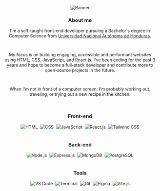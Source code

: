 <div align="center">

<picture>
    <source media="(prefers-color-scheme: dark)" srcset="https://res.cloudinary.com/dz0brhzsu/image/upload/v1681010675/ifaguilar/banner-dark.png">
    <img alt="Banner" src="https://res.cloudinary.com/dz0brhzsu/image/upload/v1681010675/ifaguilar/banner-light.png">
</picture>

<br>

### About me

I'm a self-taught front-end developer pursuing a Bachelor's degree in Computer Science from [Universidad Nacional Autónoma de Honduras](https://en.wikipedia.org/wiki/Universidad_Nacional_Aut%c3%b3noma_de_Honduras).

<br>

My focus is on building engaging, accessible and performant websites using HTML, CSS, JavaScript, and React.js. I've been coding for the past 3 years and hope to become a full-stack developer and contribute more to open-source projects in the future.

<br>

When I'm not in front of a computer screen, I'm probably working out, traveling, or trying out a new recipe in the kitchen.

<br>

### Front-end

<div style="display:flex;gap:8px;flex-wrap:wrap;justify-content:center;">
    <!-- HTML -->
    <picture>
        <source media="(prefers-color-scheme: dark)" srcset="https://res.cloudinary.com/dz0brhzsu/image/upload/v1681011070/ifaguilar/html-dark.png">
        <img alt="HTML" src="https://res.cloudinary.com/dz0brhzsu/image/upload/v1681011792/ifaguilar/html-light.png">
    </picture>
    <!-- CSS -->
    <picture>
        <source media="(prefers-color-scheme: dark)" srcset="https://res.cloudinary.com/dz0brhzsu/image/upload/v1681011070/ifaguilar/css-dark.png">
        <img alt="CSS" src="https://res.cloudinary.com/dz0brhzsu/image/upload/v1681011792/ifaguilar/css-light.png">
    </picture>
    <!-- JavaScript -->
    <picture>
        <source media="(prefers-color-scheme: dark)" srcset="https://res.cloudinary.com/dz0brhzsu/image/upload/v1681011070/ifaguilar/javascript-dark.png">
        <img alt="JavaScript" src="https://res.cloudinary.com/dz0brhzsu/image/upload/v1681011792/ifaguilar/javascript-light.png">
    </picture>
    <!-- React.js -->
    <picture>
        <source media="(prefers-color-scheme: dark)" srcset="https://res.cloudinary.com/dz0brhzsu/image/upload/v1681011070/ifaguilar/reactjs-dark.png">
        <img alt="React.js" src="https://res.cloudinary.com/dz0brhzsu/image/upload/v1681011792/ifaguilar/reactjs-light.png">
    </picture>
    <!-- Tailwind CSS -->
    <picture>
        <source media="(prefers-color-scheme: dark)" srcset="https://res.cloudinary.com/dz0brhzsu/image/upload/v1681011070/ifaguilar/tailwindcss-dark.png">
        <img alt="Tailwind CSS" src="https://res.cloudinary.com/dz0brhzsu/image/upload/v1681011792/ifaguilar/tailwindcss-light.png">
    </picture>
</div>

<br>

### Back-end

<div style="display:flex;gap:8px;flex-wrap:wrap;justify-content:center;">
    <!-- Node.js -->
    <picture>
        <source media="(prefers-color-scheme: dark)" srcset="https://res.cloudinary.com/dz0brhzsu/image/upload/v1681011070/ifaguilar/nodejs-dark.png">
        <img alt="Node.js" src="https://res.cloudinary.com/dz0brhzsu/image/upload/v1681011792/ifaguilar/nodejs-light.png">
    </picture>
    <!-- Express.js -->
    <picture>
        <source media="(prefers-color-scheme: dark)" srcset="https://res.cloudinary.com/dz0brhzsu/image/upload/v1681011070/ifaguilar/expressjs-dark.png">
        <img alt="Express.js" src="https://res.cloudinary.com/dz0brhzsu/image/upload/v1681011792/ifaguilar/expressjs-light.png">
    </picture>
    <!-- MongoDB -->
    <picture>
        <source media="(prefers-color-scheme: dark)" srcset="https://res.cloudinary.com/dz0brhzsu/image/upload/v1681011070/ifaguilar/mongodb-dark.png">
        <img alt="MongoDB" src="https://res.cloudinary.com/dz0brhzsu/image/upload/v1681011792/ifaguilar/mongodb-light.png">
    </picture>
    <!-- PostgreSQL -->
    <picture>
        <source media="(prefers-color-scheme: dark)" srcset="https://res.cloudinary.com/dz0brhzsu/image/upload/v1681011070/ifaguilar/postgresql-dark.png">
        <img alt="PostgreSQL" src="https://res.cloudinary.com/dz0brhzsu/image/upload/v1681011792/ifaguilar/postgresql-light.png">
    </picture>
</div>

<br>

### Tools

<div style="display:flex;gap:8px;flex-wrap:wrap;justify-content:center;">
    <!-- VS Code -->
    <picture>
        <source media="(prefers-color-scheme: dark)" srcset="https://res.cloudinary.com/dz0brhzsu/image/upload/v1681011070/ifaguilar/vscode-dark.png">
        <img alt="VS Code" src="https://res.cloudinary.com/dz0brhzsu/image/upload/v1681011792/ifaguilar/vscode-light.png">
    </picture>
    <!-- Terminal -->
    <picture>
        <source media="(prefers-color-scheme: dark)" srcset="https://res.cloudinary.com/dz0brhzsu/image/upload/v1681011070/ifaguilar/terminal-dark.png">
        <img alt="Terminal" src="https://res.cloudinary.com/dz0brhzsu/image/upload/v1681011792/ifaguilar/terminal-light.png">
    </picture>
    <!-- Git -->
    <picture>
        <source media="(prefers-color-scheme: dark)" srcset="https://res.cloudinary.com/dz0brhzsu/image/upload/v1681011070/ifaguilar/git-dark.png">
        <img alt="Git" src="https://res.cloudinary.com/dz0brhzsu/image/upload/v1681011792/ifaguilar/git-light.png">
    </picture>
    <!-- Figma -->
    <picture>
        <source media="(prefers-color-scheme: dark)" srcset="https://res.cloudinary.com/dz0brhzsu/image/upload/v1681011070/ifaguilar/figma-dark.png">
        <img alt="Figma" src="https://res.cloudinary.com/dz0brhzsu/image/upload/v1681011792/ifaguilar/figma-light.png">
    </picture>
    <!-- Vite.js -->
    <picture>
        <source media="(prefers-color-scheme: dark)" srcset="https://res.cloudinary.com/dz0brhzsu/image/upload/v1681011070/ifaguilar/vitejs-dark.png">
        <img alt="Vite.js" src="https://res.cloudinary.com/dz0brhzsu/image/upload/v1681011792/ifaguilar/vitejs-light.png">
    </picture>
</div>

</div>
